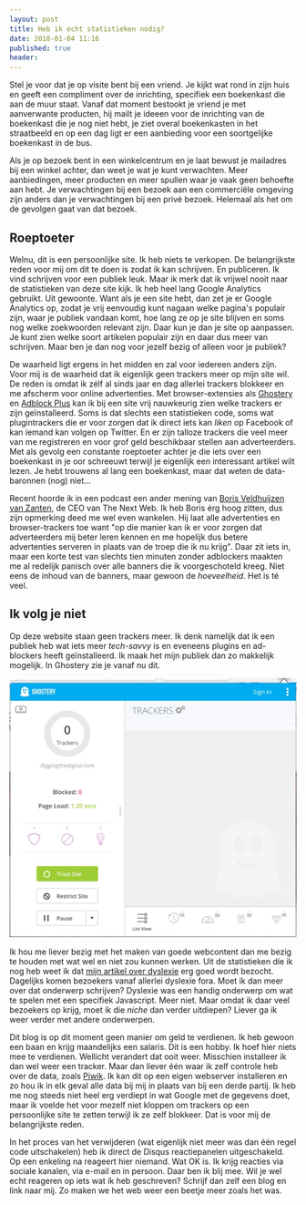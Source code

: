 ```yaml
---
layout: post
title: Heb ik echt statistieken nodig?
date: 2018-01-04 11:16
published: true
header:
---
```


Stel je voor dat je op visite bent bij een vriend. Je kijkt wat rond in zijn huis en geeft een compliment over de inrichting, specifiek een boekenkast die aan de muur staat. Vanaf dat moment bestookt je vriend je met aanverwante producten, hij mailt je ideeen voor de inrichting van de boekenkast die je nog niet hebt, je ziet overal boekenkasten in het straatbeeld en op een dag ligt er een aanbieding voor een soortgelijke boekenkast in de bus.

Als je op bezoek bent in een winkelcentrum en je laat bewust je mailadres bij een winkel achter, dan weet je wat je kunt verwachten. Meer aanbiedingen, meer producten en meer spullen waar je vaak geen behoefte aan hebt. Je verwachtingen bij een bezoek aan een commerciële omgeving zijn anders dan je verwachtingen bij een privé bezoek. Helemaal als het om de gevolgen gaat van dat bezoek.

## Roeptoeter
Welnu, dit is een persoonlijke site. Ik heb niets te verkopen. De belangrijkste reden voor mij om dit te doen is zodat ik kan schrijven. En publiceren. Ik vind schrijven voor een publiek leuk. Maar ik merk dat ik vrijwel nooit naar de statistieken van deze site kijk. Ik heb heel lang Google Analytics gebruikt. Uit gewoonte. Want als je een site hebt, dan zet je er Google Analytics op, zodat je vrij eenvoudig kunt nagaan welke pagina's populair zijn, waar je publiek vandaan komt, hoe lang ze op je site blijven en soms nog welke zoekwoorden relevant zijn. Daar kun je dan je site op aanpassen. Je kunt zien welke soort artikelen populair zijn en daar dus meer van schrijven. Maar ben je dan nog voor jezelf bezig of alleen voor je publiek?

De waarheid ligt ergens in het midden en zal voor iedereen anders zijn. Voor mij is de waarheid dat ik eigenlijk geen trackers meer op mijn site wil. De reden is omdat ik zélf al sinds jaar en dag allerlei trackers blokkeer en me afscherm voor online advertenties. Met browser-extensies als [Ghostery](https://www.ghostery.com/) en [Adblock Plus](https://adblockplus.org/nl/) kan ik bij een site vrij nauwkeurig zien welke trackers er zijn geïnstalleerd. Soms is dat slechts een statistieken code, soms wat plugintrackers die er voor zorgen dat ik direct iets kan _liken_ op Facebook of kan iemand kan volgen op Twitter. En er zijn talloze trackers die veel meer van me registreren en voor grof geld beschikbaar stellen aan adverteerders. Met als gevolg een constante roeptoeter achter je die iets over een boekenkast in je oor schreeuwt terwijl je eigenlijk een interessant artikel wilt lezen. Je hebt trouwens al lang een boekenkast, maar dat weten de data-baronnen (nog) niet...

Recent hoorde ik in een podcast een ander mening van [Boris Veldhuijzen van Zanten](http://www.boris.to/), de CEO van The Next Web. Ik heb Boris érg hoog zitten, dus zijn opmerking deed me wel even wankelen. Hij laat alle advertenties en browser-trackers toe want "op die manier kan ik er voor zorgen dat adverteerders mij beter leren kennen en me hopelijk dus betere advertenties serveren in plaats van de troep die ik nu krijg". Daar zit iets in, maar een korte test van slechts tien minuten zonder adblockers maakten me al redelijk panisch over alle banners die ik voorgeschoteld kreeg. Niet eens de inhoud van de banners, maar gewoon de _hoeveelheid_. Het is té veel.

## Ik volg je niet
Op deze website staan geen trackers meer. Ik denk namelijk dat ik een publiek heb wat iets meer _tech-savvy_ is en eveneens plugins en ad-blockers heeft geïnstalleerd. Ik maak het mijn publiek dan zo makkelijk mogelijk. In Ghostery zie je vanaf nu dit.

![trackers](/images/trackers.jpg)

Ik hou me liever bezig met het maken van goede webcontent dan me bezig te houden met wat wel en niet zou kunnen werken. Uit de statistieken díe ik nog heb weet ik dat [mijn artikel over dyslexie](/Dsxyliea/) erg goed wordt bezocht. Dagelijks komen bezoekers vanaf allerlei dyslexie fora. Moet ik dan meer over dat onderwerp schrijven? Dyslexie was een handig onderwerp om wat te spelen met een specifiek Javascript. Meer niet. Maar omdat ik daar veel bezoekers op krijg, moet ik die _niche_ dan verder uitdiepen? Liever ga ik weer verder met andere onderwerpen.

Dit blog is op dit moment geen manier om geld te verdienen. Ik heb gewoon een baan en krijg maandelijks een salaris. Dit is een hobby. Ik hoef hier niets mee te verdienen. Wellicht verandert dat ooit weer. Misschien installeer ik dan wel weer een tracker. Maar dan liever één waar ik zelf controle heb over de data, zoals [Piwik](https://piwik.org/). Ik kan dit op een eigen webserver installeren en zo hou ik in elk geval alle data bij mij in plaats van bij een derde partij. Ik heb me nog steeds niet heel erg verdiept in wat Google met de gegevens doet, maar ik voelde het voor mezelf niet kloppen om trackers op een persoonlijke site te zetten terwijl ik ze zelf blokkeer. Dat is voor mij de belangrijkste reden.

In het proces van het verwijderen (wat eigenlijk niet meer was dan één regel code uitschakelen) heb ik direct de Disqus reactiepanelen uitgeschakeld. Op een enkeling na reageert hier niemand. Wat OK is. Ik krijg reacties via sociale kanalen, via e-mail en in persoon. Daar ben ik blij mee. Wil je wel echt reageren op iets wat ik heb geschreven? Schrijf dan zelf een blog en link naar mij. Zo maken we het web weer een beetje meer zoals het was.
